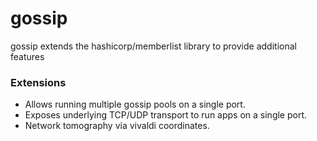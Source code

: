 
# gossip
gossip extends the hashicorp/memberlist library to provide additional features

### Extensions
- Allows running multiple gossip pools on a single port.
- Exposes underlying TCP/UDP transport to run apps on a single port.
- Network tomography via vivaldi coordinates.
